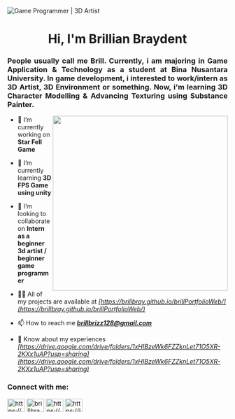 ![Game Programmer | 3D Artist ](https://github.com/brillbray/brillbray/assets/127038837/3fae6562-d220-4a88-806d-417840522684)

<h1 align="center">Hi, I'm Brillian Braydent</h1>
<h3 align="justify">People usually call me Brill. Currently, i am majoring in Game Application & Technology as a student at Bina Nusantara University. In game development, i interested to work/intern as 3D Artist, 3D Environment or something. Now, i'm learning 3D Character Modelling & Advancing Texturing using Substance Painter. </h3>

<img align="right" width ="400" src ="https://github.com/brillbray/brillbray/assets/127038837/b35e8455-a8c4-415e-ab21-4e457dc07593">


- 🔭 I’m currently working on **Star Fell Game**

- 🌱 I’m currently learning **3D FPS Game using unity**

- 👯 I’m looking to collaborate on **Intern as a beginner 3d artist / beginner game programmer**

- 👨‍💻 All of my projects are available at _[https://brillbray.github.io/brillPortfolioWeb/](https://brillbray.github.io/brillPortfolioWeb/)_

- 📫 How to reach me _**brillbrizz128@gmail.com**_

- 📄 Know about my experiences _[https://drive.google.com/drive/folders/1xHIBzeWk6FZZknLet71O5XR-2KXx1uAP?usp=sharing](https://drive.google.com/drive/folders/1xHIBzeWk6FZZknLet71O5XR-2KXx1uAP?usp=sharing)_


<h3 align="left">Connect with me:</h3>
<p align="left">
<a href="https://linkedin.com/in/https://www.linkedin.com/in/brillian-bray-996736265/" target="blank"><img align="center" src="https://raw.githubusercontent.com/rahuldkjain/github-profile-readme-generator/master/src/images/icons/Social/linked-in-alt.svg" alt="https://www.linkedin.com/in/brillian-bray-996736265/" height="30" width="40" /></a>
<a href="https://instagram.com/brillbray" target="blank"><img align="center" src="https://raw.githubusercontent.com/rahuldkjain/github-profile-readme-generator/master/src/images/icons/Social/instagram.svg" alt="brillbray" height="30" width="40" /></a>
<a href="https://www.hackerrank.com/https://www.hackerrank.com/profile/brillbrizz128" target="blank"><img align="center" src="https://raw.githubusercontent.com/rahuldkjain/github-profile-readme-generator/master/src/images/icons/Social/hackerrank.svg" alt="https://www.hackerrank.com/profile/brillbrizz128" height="30" width="40" /></a>
<a href="https://www.leetcode.com/https://leetcode.com/brillbrizz128/" target="blank"><img align="center" src="https://raw.githubusercontent.com/rahuldkjain/github-profile-readme-generator/master/src/images/icons/Social/leet-code.svg" alt="https://leetcode.com/brillbrizz128/" height="30" width="40" /></a>
</p>


